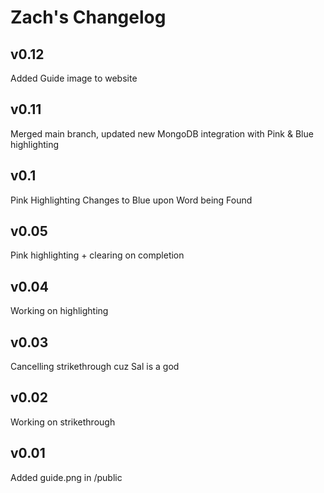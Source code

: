 # Zach's Changelog

## v0.12
Added Guide image to website

## v0.11
Merged main branch, updated new MongoDB integration with Pink & Blue highlighting

## v0.1
Pink Highlighting Changes to Blue upon Word being Found

## v0.05
Pink highlighting + clearing on completion

## v0.04
Working on highlighting

## v0.03
Cancelling strikethrough cuz Sal is a god

## v0.02
Working on strikethrough

## v0.01
Added guide.png in /public